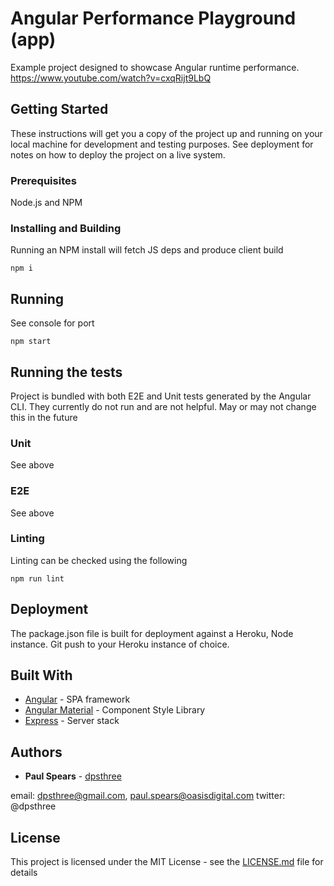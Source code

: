 # Angular Performance Playground (app)

Example project designed to showcase Angular runtime performance.
https://www.youtube.com/watch?v=cxqRijt9LbQ

## Getting Started

These instructions will get you a copy of the project up and running on your local machine for development and testing purposes. See deployment for notes on how to deploy the project on a live system.

### Prerequisites

Node.js and NPM 

### Installing and Building

Running an NPM install will fetch JS deps and produce client build

```
npm i
```

## Running

See console for port

```
npm start
```

## Running the tests

Project is bundled with both E2E and Unit tests generated by the Angular CLI. They currently
do not run and are not helpful. May or may not change this in the future

### Unit

See above

### E2E

See above

### Linting

Linting can be checked using the following

```
npm run lint
```

## Deployment

The package.json file is built for deployment against a Heroku, Node instance. Git push to your
Heroku instance of choice.

## Built With

* [Angular](https://angular.io/) - SPA framework
* [Angular Material](https://material.angular.io/components/input/overview) - Component Style Library
* [Express](https://expressjs.com/) - Server stack

## Authors

* **Paul Spears** - [dpsthree](https://github.com/dpsthree)

email: dpsthree@gmail.com, paul.spears@oasisdigital.com
twitter: @dpsthree

## License

This project is licensed under the MIT License - see the [LICENSE.md](LICENSE.md) file for details
